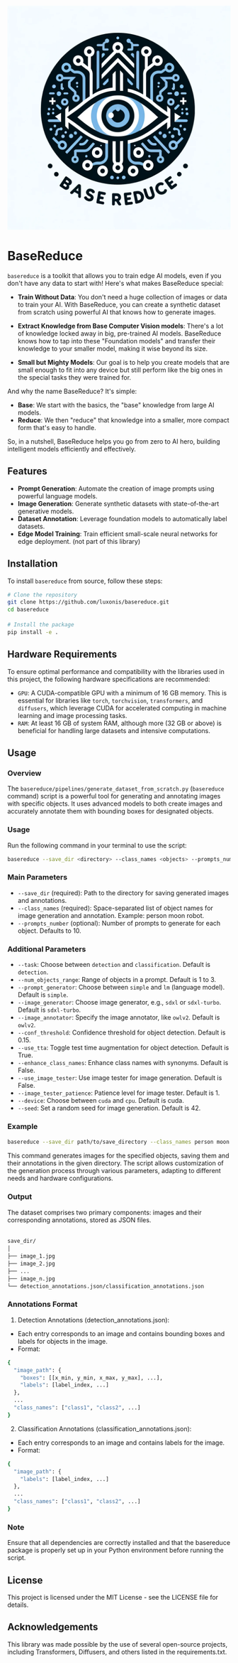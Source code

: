 ![basereduce Logo](images/dalle-logo.png)

# BaseReduce

`basereduce` is a toolkit that allows you to train edge AI models, even if you don't have any data to start with! Here's what makes BaseReduce special:

- **Train Without Data**: You don't need a huge collection of images or data to train your AI. With BaseReduce, you can create a synthetic dataset from scratch using powerful AI that knows how to generate images.
  
- **Extract Knowledge from Base Computer Vision models**: There's a lot of knowledge locked away in big, pre-trained AI models. BaseReduce knows how to tap into these "Foundation models" and transfer their knowledge to your smaller model, making it wise beyond its size.

- **Small but Mighty Models**: Our goal is to help you create models that are small enough to fit into any device but still perform like the big ones in the special tasks they were trained for.

And why the name BaseReduce? It's simple:

- **Base**: We start with the basics, the "base" knowledge from large AI models.
- **Reduce**: We then "reduce" that knowledge into a smaller, more compact form that's easy to handle.

So, in a nutshell, BaseReduce helps you go from zero to AI hero, building intelligent models efficiently and effectively.

## Features

- **Prompt Generation**: Automate the creation of image prompts using powerful language models.
- **Image Generation**: Generate synthetic datasets with state-of-the-art generative models.
- **Dataset Annotation**: Leverage foundation models to automatically label datasets.
- **Edge Model Training**: Train efficient small-scale neural networks for edge deployment. (not part of this library)

## Installation

To install `basereduce` from source, follow these steps:

```bash
# Clone the repository
git clone https://github.com/luxonis/basereduce.git
cd basereduce

# Install the package
pip install -e .
```

## Hardware Requirements
To ensure optimal performance and compatibility with the libraries used in this project, the following hardware specifications are recommended:

- `GPU`: A CUDA-compatible GPU with a minimum of 16 GB memory. This is essential for libraries like `torch`, `torchvision`, `transformers`, and `diffusers`, which leverage CUDA for accelerated computing in machine learning and image processing tasks.
- `RAM`: At least 16 GB of system RAM, although more (32 GB or above) is beneficial for handling large datasets and intensive computations.

## Usage

### Overview
The `basereduce/pipelines/generate_dataset_from_scratch.py` (`basereduce` command) script is a powerful tool for generating and annotating images with specific objects. It uses advanced models to both create images and accurately annotate them with bounding boxes for designated objects.

### Usage
Run the following command in your terminal to use the script:

```bash
basereduce --save_dir <directory> --class_names <objects> --prompts_number <number> [additional options]
```

### Main Parameters
- `--save_dir` (required): Path to the directory for saving generated images and annotations.
- `--class_names` (required): Space-separated list of object names for image generation and annotation. Example: person moon robot.
- `--prompts_number` (optional): Number of prompts to generate for each object. Defaults to 10.

### Additional Parameters

- `--task`: Choose between `detection` and `classification`. Default is `detection`.
- `--num_objects_range`: Range of objects in a prompt. Default is 1 to 3.
- `--prompt_generator`: Choose between `simple` and `lm` (language model). Default is `simple`.
- `--image_generator`: Choose image generator, e.g., `sdxl` or `sdxl-turbo`. Default is `sdxl-turbo`.
- `--image_annotator`: Specify the image annotator, like `owlv2`. Default is `owlv2`.
- `--conf_threshold`: Confidence threshold for object detection. Default is 0.15.
- `--use_tta`: Toggle test time augmentation for object detection. Default is True.
- `--enhance_class_names`: Enhance class names with synonyms. Default is False.
- `--use_image_tester`: Use image tester for image generation. Default is False.
- `--image_tester_patience`: Patience level for image tester. Default is 1.
- `--device`: Choose between `cuda` and `cpu`. Default is cuda.
- `--seed`: Set a random seed for image generation. Default is 42.

### Example
```bash
basereduce --save_dir path/to/save_directory --class_names person moon robot --prompts_number 20 --prompt_generator simple --num_objects_range 2 4 --image_generator sdxl-turbo
```
This command generates images for the specified objects, saving them and their annotations in the given directory. The script allows customization of the generation process through various parameters, adapting to different needs and hardware configurations.

### Output
The dataset comprises two primary components: images and their corresponding annotations, stored as JSON files.

```bash

save_dir/
│
├── image_1.jpg
├── image_2.jpg
├── ...
├── image_n.jpg
└── detection_annotations.json/classification_annotations.json
```

### Annotations Format
1. Detection Annotations (detection_annotations.json):

- Each entry corresponds to an image and contains bounding boxes and labels for objects in the image.
- Format:
```bash
{
  "image_path": {
    "boxes": [[x_min, y_min, x_max, y_max], ...],
    "labels": [label_index, ...]
  },
  ...
  "class_names": ["class1", "class2", ...]
}
```
2. Classification Annotations (classification_annotations.json):

- Each entry corresponds to an image and contains labels for the image.
- Format:
```bash
{
  "image_path": {
    "labels": [label_index, ...]
  },
  ...
  "class_names": ["class1", "class2", ...]
}
```



### Note
Ensure that all dependencies are correctly installed and that the basereduce package is properly set up in your Python environment before running the script.

## License
This project is licensed under the MIT License - see the LICENSE file for details.

## Acknowledgements

This library was made possible by the use of several open-source projects, including Transformers, Diffusers, and others listed in the requirements.txt.
